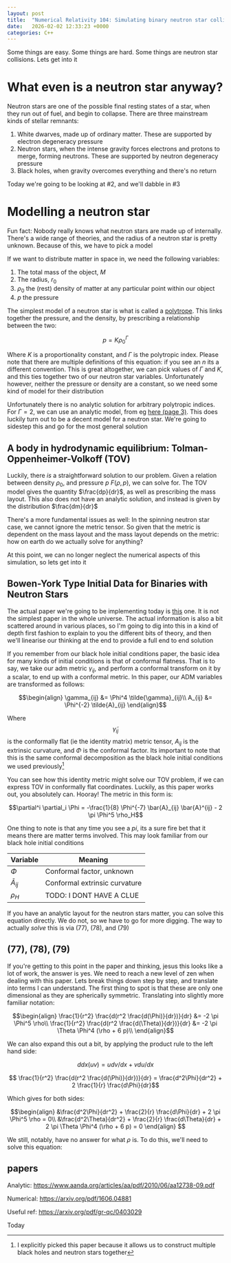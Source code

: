 ```yaml
---
layout: post
title:  "Numerical Relativity 104: Simulating binary neutron star collisions (N body relativistic eularian hydrodynamics)"
date:   2026-02-02 12:33:23 +0000
categories: C++
---
```


Some things are easy. Some things are hard. Some things are neutron star collisions. Lets get into it

# What even is a neutron star anyway?

Neutron stars are one of the possible final resting states of a star, when they run out of fuel, and begin to collapse. There are three mainstream kinds of stellar remnants:

1. White dwarves, made up of ordinary matter. These are supported by electron degeneracy pressure
2. Neutron stars, when the intense gravity forces electrons and protons to merge, forming neutrons. These are supported by neutron degeneracy pressure
3. Black holes, when gravity overcomes everything and there's no return

Today we're going to be looking at #2, and we'll dabble in #3

# Modelling a neutron star

Fun fact: Nobody really knows what neutron stars are made up of internally. There's a wide range of theories, and the radius of a neutron star is pretty unknown. Because of this, we have to pick a model

If we want to distribute matter in space in, we need the following variables:

1. The total mass of the object, $M$
2. The radius, $r_0$
3. $\rho_0$ the (rest) density of matter at any particular point within our object
4. $p$ the pressure

The simplest model of a neutron star is what is called a [polytrope](https://en.wikipedia.org/wiki/Polytrope). This links together the pressure, and the density, by prescribing a relationship between the two:

$$p = K \rho_0^\Gamma$$

Where $K$ is a proportionality constant, and $\Gamma$ is the polytropic index. Please note that there are multiple definitions of this equation: if you see an $n$ its a different convention. This is great altogether, we can pick values of $\Gamma$ and $K$, and this ties together two of our neutron star variables. Unfortunately however, neither the pressure or density are a constant, so we need some kind of model for their distribution

Unfortunately there is no analytic solution for arbitrary polytropic indices. For $\Gamma=2$, we can use an analytic model, from eg [here (page 3)](https://www.aanda.org/articles/aa/pdf/2010/06/aa12738-09.pdf). This does luckily turn out to be a decent model for a neutron star. We're going to sidestep this and go for the most general solution

## A body in hydrodynamic equilibrium: Tolman-Oppenheimer-Volkoff (TOV)

Luckily, there *is* a straightforward solution to our problem. Given a relation between density $\rho_0$, and pressure $p$ $F(\rho, p)$, we can solve for. The TOV model gives the quantity $\frac{dp}{dr}$, as well as prescribing the mass layout. This also does not have an analytic solution, and instead is given by the distribution $\frac{dm}{dr}$

There's a more fundamental issues as well: In the spinning neutron star case, we cannot ignore the metric tensor. So given that the metric is dependent on the mass layout and the mass layout depends on the metric: how on earth do we actually solve for anything?

At this point, we can no longer neglect the numerical aspects of this simulation, so lets get into it

## Bowen-York Type Initial Data for Binaries with Neutron Stars

The actual paper we're going to be implementing today is [this](https://arxiv.org/pdf/1606.04881) one. It is not the simplest paper in the whole universe. The actual information is also a bit scattered around in various places, so I'm going to dig into this in a kind of depth first fashion to explain to you the different bits of theory, and then we'll linearise our thinking at the end to provide a full end to end solution

If you remember from our black hole initial conditions paper, the basic idea for many kinds of initial conditions is that of conformal flatness. That is to say, we take our adm metric $\gamma_{ij}$, and perform a conformal transform on it by a scalar, to end up with a conformal metric. In this paper, our ADM variables are transformed as follows:

$$\begin{align}
\gamma_{ij} &= \Phi^4 \tilde{\gamma}_{ij}\\
A_{ij} &= \Phi^{-2} \tilde{A}_{ij}
\end{align}$$

Where $$\tilde{\gamma}_{ij}$$ is the conformally flat (ie the identity matrix) metric tensor, $A_{ij}$ is the extrinsic curvature, and $\Phi$ is the conformal factor. Its important to note that this is the same conformal decomposition as the black hole initial conditions we used previously[^explicitly]

[^explicitly]: I explicitly picked this paper because it allows us to construct multiple black holes and neutron stars together

You can see how this identity metric might solve our TOV problem, if we can express TOV in conformally flat coordinates. Luckily, as this paper works out, you absolutely can. Hooray! The metric in this form is:

$$\partial^i \partial_i \Phi = -\frac{1}{8} \Phi^{-7} \bar{A}_{ij} \bar{A}^{ij} - 2 \pi \Phi^5 \rho_H$$

One thing to note is that any time you see a $pi$, its a sure fire bet that it means there are matter terms involved. This may look familiar from our black hole initial conditions

|Variable|Meaning|
|-|-|
|$\Phi$|Conformal factor, unknown|
|$\bar{A}_{ij}$| Conformal extrinsic curvature|
|$\rho_H$| TODO: I DONT HAVE A CLUE|

If you have an analytic layout for the neutron stars matter, you can solve this equation directly. We do not, so we have to go for more digging. The way to actually *solve* this is via (77), (78), and (79)

## (77), (78), (79)

If you're getting to this point in the paper and thinking, jesus this looks like a lot of work, the answer is yes. We need to reach a new level of zen when dealing with this paper. Lets break things down step by step, and translate into terms I can understand. The first thing to spot is that these are only one dimensional as they are spherically symmetric. Translating into slightly more familiar notation:

$$\begin{align}
\frac{1}{r^2} \frac{d(r^2 \frac{d(\Phi)}{dr})}{dr} &= -2 \pi \Phi^5 \rho\\
\frac{1}{r^2} \frac{d(r^2 \frac{d(\Theta)}{dr})}{dr} &= -2 \pi \Theta \Phi^4 (\rho + 6 p)\\
\end{align}$$

We can also expand this out a bit, by applying the product rule to the left hand side:

$$ddx(uv) = u dv/dx + v du/dx$$

$$ \frac{1}{r^2} \frac{d(r^2 \frac{d(\Phi)}{dr})}{dr} = \frac{d^2\Phi}{dr^2} + 2 \frac{1}{r} \frac{d\Phi}{dr}$$

Which gives for both sides:

$$\begin{align}
&\frac{d^2\Phi}{dr^2} + \frac{2}{r} \frac{d\Phi}{dr} + 2 \pi \Phi^5 \rho = 0\\
&\frac{d^2\Theta}{dr^2} + \frac{2}{r} \frac{d\Theta}{dr} + 2 \pi \Theta \Phi^4 (\rho + 6 p) = 0
\end{align}
$$

We still, notably, have no answer for what $\rho$ is. To do this, we'll need to solve this equation:


## papers

Analytic: https://www.aanda.org/articles/aa/pdf/2010/06/aa12738-09.pdf

Numerical: https://arxiv.org/pdf/1606.04881

Useful ref: https://arxiv.org/pdf/gr-qc/0403029

Today